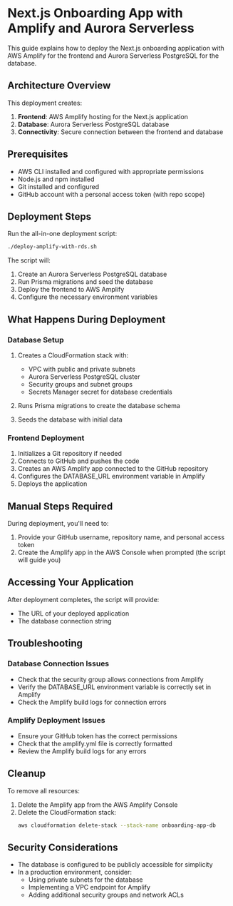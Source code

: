 # Next.js Onboarding App with Amplify and Aurora Serverless

This guide explains how to deploy the Next.js onboarding application with AWS Amplify for the frontend and Aurora Serverless PostgreSQL for the database.

## Architecture Overview

This deployment creates:

1. **Frontend**: AWS Amplify hosting for the Next.js application
2. **Database**: Aurora Serverless PostgreSQL database
3. **Connectivity**: Secure connection between the frontend and database

## Prerequisites

- AWS CLI installed and configured with appropriate permissions
- Node.js and npm installed
- Git installed and configured
- GitHub account with a personal access token (with repo scope)

## Deployment Steps

Run the all-in-one deployment script:

```bash
./deploy-amplify-with-rds.sh
```

The script will:

1. Create an Aurora Serverless PostgreSQL database
2. Run Prisma migrations and seed the database
3. Deploy the frontend to AWS Amplify
4. Configure the necessary environment variables

## What Happens During Deployment

### Database Setup

1. Creates a CloudFormation stack with:
   - VPC with public and private subnets
   - Aurora Serverless PostgreSQL cluster
   - Security groups and subnet groups
   - Secrets Manager secret for database credentials

2. Runs Prisma migrations to create the database schema
3. Seeds the database with initial data

### Frontend Deployment

1. Initializes a Git repository if needed
2. Connects to GitHub and pushes the code
3. Creates an AWS Amplify app connected to the GitHub repository
4. Configures the DATABASE_URL environment variable in Amplify
5. Deploys the application

## Manual Steps Required

During deployment, you'll need to:

1. Provide your GitHub username, repository name, and personal access token
2. Create the Amplify app in the AWS Console when prompted (the script will guide you)

## Accessing Your Application

After deployment completes, the script will provide:

- The URL of your deployed application
- The database connection string

## Troubleshooting

### Database Connection Issues

- Check that the security group allows connections from Amplify
- Verify the DATABASE_URL environment variable is correctly set in Amplify
- Check the Amplify build logs for connection errors

### Amplify Deployment Issues

- Ensure your GitHub token has the correct permissions
- Check that the amplify.yml file is correctly formatted
- Review the Amplify build logs for any errors

## Cleanup

To remove all resources:

1. Delete the Amplify app from the AWS Amplify Console
2. Delete the CloudFormation stack:
   ```bash
   aws cloudformation delete-stack --stack-name onboarding-app-db
   ```

## Security Considerations

- The database is configured to be publicly accessible for simplicity
- In a production environment, consider:
  - Using private subnets for the database
  - Implementing a VPC endpoint for Amplify
  - Adding additional security groups and network ACLs
